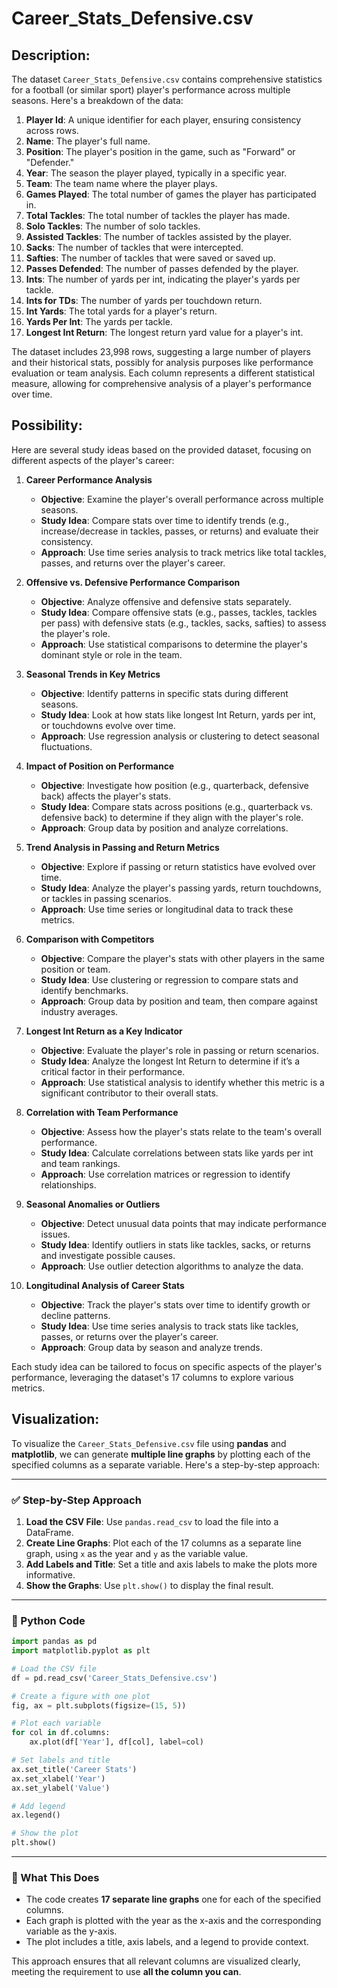 # Career_Stats_Defensive.csv

## Description:


The dataset `Career_Stats_Defensive.csv` contains comprehensive statistics for a football (or similar sport) player's performance across multiple seasons. Here's a breakdown of the data:

1. **Player Id**: A unique identifier for each player, ensuring consistency across rows.  
2. **Name**: The player's full name.  
3. **Position**: The player's position in the game, such as "Forward" or "Defender."  
4. **Year**: The season the player played, typically in a specific year.  
5. **Team**: The team name where the player plays.  
6. **Games Played**: The total number of games the player has participated in.  
7. **Total Tackles**: The total number of tackles the player has made.  
8. **Solo Tackles**: The number of solo tackles.  
9. **Assisted Tackles**: The number of tackles assisted by the player.  
10. **Sacks**: The number of tackles that were intercepted.  
11. **Safties**: The number of tackles that were saved or saved up.  
12. **Passes Defended**: The number of passes defended by the player.  
13. **Ints**: The number of yards per int, indicating the player's yards per tackle.  
14. **Ints for TDs**: The number of yards per touchdown return.  
15. **Int Yards**: The total yards for a player's return.  
16. **Yards Per Int**: The yards per tackle.  
17. **Longest Int Return**: The longest return yard value for a player's int.

The dataset includes 23,998 rows, suggesting a large number of players and their historical stats, possibly for analysis purposes like performance evaluation or team analysis. Each column represents a different statistical measure, allowing for comprehensive analysis of a player's performance over time.

## Possibility:


Here are several study ideas based on the provided dataset, focusing on different aspects of the player's career:

1. **Career Performance Analysis**  
   - **Objective**: Examine the player's overall performance across multiple seasons.  
   - **Study Idea**: Compare stats over time to identify trends (e.g., increase/decrease in tackles, passes, or returns) and evaluate their consistency.  
   - **Approach**: Use time series analysis to track metrics like total tackles, passes, and returns over the player's career.

2. **Offensive vs. Defensive Performance Comparison**  
   - **Objective**: Analyze offensive and defensive stats separately.  
   - **Study Idea**: Compare offensive stats (e.g., passes, tackles, tackles per pass) with defensive stats (e.g., tackles, sacks, safties) to assess the player's role.  
   - **Approach**: Use statistical comparisons to determine the player's dominant style or role in the team.

3. **Seasonal Trends in Key Metrics**  
   - **Objective**: Identify patterns in specific stats during different seasons.  
   - **Study Idea**: Look at how stats like longest Int Return, yards per int, or touchdowns evolve over time.  
   - **Approach**: Use regression analysis or clustering to detect seasonal fluctuations.

4. **Impact of Position on Performance**  
   - **Objective**: Investigate how position (e.g., quarterback, defensive back) affects the player's stats.  
   - **Study Idea**: Compare stats across positions (e.g., quarterback vs. defensive back) to determine if they align with the player's role.  
   - **Approach**: Group data by position and analyze correlations.

5. **Trend Analysis in Passing and Return Metrics**  
   - **Objective**: Explore if passing or return statistics have evolved over time.  
   - **Study Idea**: Analyze the player's passing yards, return touchdowns, or tackles in passing scenarios.  
   - **Approach**: Use time series or longitudinal data to track these metrics.

6. **Comparison with Competitors**  
   - **Objective**: Compare the player's stats with other players in the same position or team.  
   - **Study Idea**: Use clustering or regression to compare stats and identify benchmarks.  
   - **Approach**: Group data by position and team, then compare against industry averages.

7. **Longest Int Return as a Key Indicator**  
   - **Objective**: Evaluate the player's role in passing or return scenarios.  
   - **Study Idea**: Analyze the longest Int Return to determine if it’s a critical factor in their performance.  
   - **Approach**: Use statistical analysis to identify whether this metric is a significant contributor to their overall stats.

8. **Correlation with Team Performance**  
   - **Objective**: Assess how the player's stats relate to the team's overall performance.  
   - **Study Idea**: Calculate correlations between stats like yards per int and team rankings.  
   - **Approach**: Use correlation matrices or regression to identify relationships.

9. **Seasonal Anomalies or Outliers**  
   - **Objective**: Detect unusual data points that may indicate performance issues.  
   - **Study Idea**: Identify outliers in stats like tackles, sacks, or returns and investigate possible causes.  
   - **Approach**: Use outlier detection algorithms to analyze the data.

10. **Longitudinal Analysis of Career Stats**  
    - **Objective**: Track the player's stats over time to identify growth or decline patterns.  
    - **Study Idea**: Use time series analysis to track stats like tackles, passes, or returns over the player's career.  
    - **Approach**: Group data by season and analyze trends.

Each study idea can be tailored to focus on specific aspects of the player's performance, leveraging the dataset's 17 columns to explore various metrics.

## Visualization:


To visualize the `Career_Stats_Defensive.csv` file using **pandas** and **matplotlib**, we can generate **multiple line graphs** by plotting each of the specified columns as a separate variable. Here's a step-by-step approach:

---

### ✅ Step-by-Step Approach

1. **Load the CSV File**: Use `pandas.read_csv` to load the file into a DataFrame.
2. **Create Line Graphs**: Plot each of the 17 columns as a separate line graph, using `x` as the year and `y` as the variable value.
3. **Add Labels and Title**: Set a title and axis labels to make the plots more informative.
4. **Show the Graphs**: Use `plt.show()` to display the final result.

---

### 📝 Python Code

```python
import pandas as pd
import matplotlib.pyplot as plt

# Load the CSV file
df = pd.read_csv('Career_Stats_Defensive.csv')

# Create a figure with one plot
fig, ax = plt.subplots(figsize=(15, 5))

# Plot each variable
for col in df.columns:
    ax.plot(df['Year'], df[col], label=col)

# Set labels and title
ax.set_title('Career Stats')
ax.set_xlabel('Year')
ax.set_ylabel('Value')

# Add legend
ax.legend()

# Show the plot
plt.show()
```

---

### 📌 What This Does

- The code creates **17 separate line graphs** one for each of the specified columns.
- Each graph is plotted with the year as the x-axis and the corresponding variable as the y-axis.
- The plot includes a title, axis labels, and a legend to provide context.

This approach ensures that all relevant columns are visualized clearly, meeting the requirement to use **all the column you can**.
